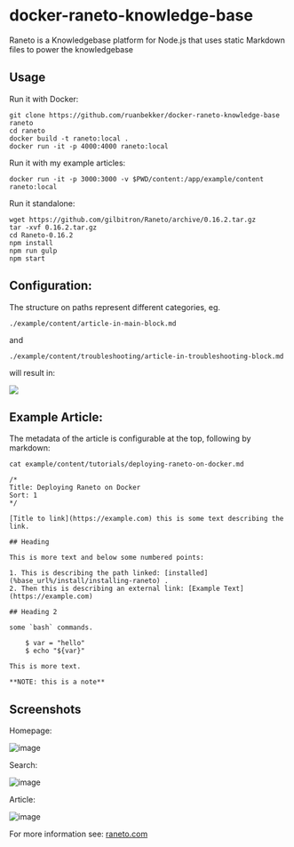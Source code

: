 # docker-raneto-knowledge-base
Raneto is a Knowledgebase platform for Node.js that uses static Markdown files to power the knowledgebase

## Usage

Run it with Docker:

```
git clone https://github.com/ruanbekker/docker-raneto-knowledge-base raneto
cd raneto
docker build -t raneto:local .
docker run -it -p 4000:4000 raneto:local
```

Run it with my example articles:

```
docker run -it -p 3000:3000 -v $PWD/content:/app/example/content raneto:local
```

Run it standalone:

```
wget https://github.com/gilbitron/Raneto/archive/0.16.2.tar.gz
tar -xvf 0.16.2.tar.gz
cd Raneto-0.16.2
npm install
npm run gulp
npm start
```

## Configuration:

The structure on paths represent different categories, eg.

```
./example/content/article-in-main-block.md
```

and

```
./example/content/troubleshooting/article-in-troubleshooting-block.md
```

will result in:

![](https://user-images.githubusercontent.com/567298/54596643-bc0deb00-4a3d-11e9-9eda-770f4e2b650e.png)


## Example Article:

The metadata of the article is configurable at the top, following by markdown:

```
cat example/content/tutorials/deploying-raneto-on-docker.md

/*
Title: Deploying Raneto on Docker
Sort: 1
*/

[Title to link](https://example.com) this is some text describing the link.

## Heading 

This is more text and below some numbered points:

1. This is describing the path linked: [installed](%base_url%/install/installing-raneto) .
2. Then this is describing an external link: [Example Text](https://example.com)

## Heading 2

some `bash` commands. 

    $ var = "hello"
    $ echo "${var}"

This is more text.

**NOTE: this is a note**

```

## Screenshots

Homepage:

![image](https://user-images.githubusercontent.com/567298/54615966-a6adb680-4a67-11e9-8e65-13d66d1e14b6.png)

Search:

![image](https://user-images.githubusercontent.com/567298/54616063-cba22980-4a67-11e9-9be5-db0e11aa39bc.png)

Article:

![image](https://user-images.githubusercontent.com/567298/54616108-dd83cc80-4a67-11e9-8a02-4fea615fdbca.png)

For more information see: [raneto.com](http://raneto.com/)
